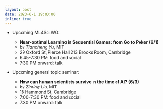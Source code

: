 ```yaml
---
layout: post
date: 2023-6-1 19:00:00
inline: true
---
```


- Upcoming ML4Sci WG:
  - **Near-optimal Learning in Sequential Games: from Go to Poker (6/1)**
  - by *Tiancheng Yu*, MIT
  - 29 Oxford St, Pierce Hall 213 Brooks Room, Cambridge
  - 6:45-7:30 PM: food and social
  - 7:30 PM onward: talk

- Upcoming general topic seminar:
  - **How can human scientists survive in the time of AI? (6/3)**
  - by *Ziming Liu*, MIT
  - 18 Hammond St, Cambridge
  - 7:00-7:30 PM: food and social
  - 7:30 PM onward: talk

<!--
layout: post
date: 2022-12-3 19:00:00
inline: true

- Invited talk by Professor Norman Yao!
  - *Introduction to Time Crystals*
  - Please RSVP [here](https://forms.gle/PE3utKMcF4kwtHLt5) -->
